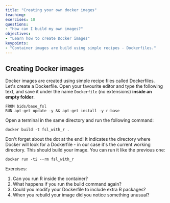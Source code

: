 ```yaml
---
title: "Creating your own docker images"
teaching:
exercises: 10
questions:
- "How can I build my own images?"
objectives:
- "Learn how to create Docker images"
keypoints:
- "Container images are build using simple recipes - Dockerfiles."
---
```


## Creating Docker images

Docker images are created using simple recipe files called Dockerfiles. Let's create a Dockerfile. Open your favourite editor and type the following text, and save it under the name `Dockerfile` (no extensions) **inside an empty folder**.

```
FROM bids/base_fsl
RUN apt-get update -y && apt-get install -y r-base
```

Open a terminal in the same directory and run the following command:

`docker build -t fsl_with_r .`

Don't forget about the dot at the end! It indicates the directory where Docker will look for a Dockerfile - in our case it's the current working directory. This should build your image. You can run it like the previous one:

`docker run -ti --rm fsl_with_r`

Exercises:

1. Can you run R inside the container?
2. What happens if you run the build command again?
3. Could you modify your Dockerfile to include extra R packages?
4. When you rebuild your image did you notice something unusual?
